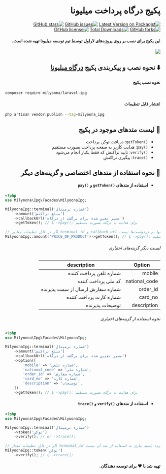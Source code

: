 <div dir="rtl">

# پکیج درگاه پرداخت میلیونا

[![Latest Version on Packagist](https://img.shields.io/packagist/v/milyoona/laravel-ipg.svg?style=flat-square)](https://packagist.org/packages/milyoona/laravel-ipg)
[![GitHub issues](https://img.shields.io/github/issues/milyoona/laravel-ipg?style=flat-square)](https://github.com/milyoona/laravel-ipg/issues)
[![GitHub stars](https://img.shields.io/github/stars/milyoona/laravel-ipg?style=flat-square)](https://github.com/milyoona/laravel-ipg/stargazers)
[![GitHub forks](https://img.shields.io/github/forks/milyoona/laravel-ipg?style=flat-square)](https://github.com/milyoona/laravel-ipg/network)
[![Total Downloads](https://img.shields.io/packagist/dt/milyoona/laravel-ipg.svg?style=flat-square)](https://packagist.org/packages/milyoona/laravel-ipg)
[![GitHub license](https://img.shields.io/github/license/milyoona/laravel-ipg?style=flat-square)](https://github.com/milyoona/laravel-ipg/blob/master/LICENSE)

#### این پکیج برای نصب بر روی پروژه‌های لاراول توسط تیم توسعه میلیونا تهیه شده است.
<p><img src="https://s19.picofile.com/file/8437672584/laravel_ipg.png?raw=true"></p>

## <g-emoji class="g-emoji" alias="arrow_down" fallback-src="https://github.githubassets.com/images/icons/emoji/unicode/2b07.png">⬇️</g-emoji> نحوه نصب و پیکربندی پکیج [درگاه میلیونا](https://github.com/milyoona/ipg)

#### نحوه نصب پکیج
</div>

```bash
composer require milyoona/laravel-ipg
```

<div dir="rtl">

#### انتشار فایل تنظیمات
</div>

```bash
php artisan vendor:publish --tag=milyoona_ipg
```

<div dir="rtl">

## <g-emoji class="g-emoji" alias="gem" fallback-src="https://github.githubassets.com/images/icons/emoji/unicode/1f48e.png">💎</g-emoji> لیست متدهای موجود در پکیج
- <code>()getToken</code>: دریافت توکن پرداخت
- <code>()pay</code>: هدایت کاربر به صفحه پرداخت بصورت مستقیم
- <code>()verify</code>: تایید تراکنش که فقط یکبار انجام می‌شود
- <code>()trace</code>: پیگیری تراکنش

## <g-emoji class="g-emoji" alias="book" fallback-src="https://github.githubassets.com/images/icons/emoji/unicode/1f4d6.png">📖</g-emoji> نحوه استفاده از متدهای اختصاصی و گزینه‌های دیگر

- #### استفاده از متدهای <code>()getToken</code> و <code>()pay</code> </div>

    ```php
    <?php
    use Milyoona\Ipg\Facades\MilyoonaIpg;
    
    MilyoonaIpg::terminal('شماره ترمینال')
        ->amount('مبلغ تراکنش')
        ->callbackUrl('مسیر تعین شده برای برگشت از درگاه')
        ->getToken(); // یا ->pay(); برای هدایت به درگاه بصورت مستقیم
            
    // اگر در فایل تنظیمات مقادیر terminal_id و callback_url را درج نمایید نیازی به نوشتن آنها در درخواست‌ها نیست
    MilyoonaIpg::amount('PRICE_OF_PRODUCT')->getToken(); // یا ->pay(); برای هدایت به درگاه بصورت مستقیم
    ```
  <div dir="rtl">
  
    ###### لیست دیگر گزینه‌های اختیاری

    | Option  | description |
    | ------------- | ------------- |
    | mobile  | شماره تلفن پرداخت کننده  |
    | national_code  | کد ملی پرداخت کننده  |
    | order_id  | شماره سفارش ارسال از سمت پذیرنده  |
    | card_no  | شماره کارت پرداخت کننده|
    | description  | توضیحات پذیرنده  |
    
    ###### نحوه استفاده از گزینه‌های اختیاری</div>
    ```php
    <?php
    use Milyoona\Ipg\Facades\MilyoonaIpg;
    
    MilyoonaIpg::terminal('شماره ترمینال')
        ->amount('مبلغ تراکنش')
        ->callbackUrl('مسیر تعیین شده برای برگشت از درگاه')
        ->option([
            'mobile' => 'شماره تلفن',
            'national_code' => 'شماره ملی',
            'order_id' => 'شماره سفارش',
            'card_no' => 'شماره کارت',
            'description' => 'توضیحات',
        ])
        ->getToken(); // یا ->pay(); برای هدایت به درگاه بصورت مستقیم
    ```
<div dir="rtl">

- #### استفاده از متدهای <code>()verify</code> و <code>()trace</code> </div>
    ```php
    <?php
    use Milyoona\Ipg\Facades\MilyoonaIpg;
    
    MilyoonaIpg::terminal('شماره ترمینال')
        ->token('توکن')
        ->verify(); // or ->trace();
        
    // اگر در فایل تنظیمات مقدار terminal_id را درج کرده باشید نیازی به استفاده از متد آن نیست
    MilyoonaIpg::token('توکن')
        ->verify(); // یا ->trace();
    ```

<div dir="rtl">

#### تهیه شد با :heart: برای توسعه دهندگان.

</div>
